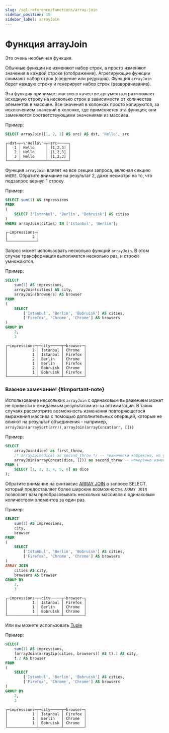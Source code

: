 ```yaml
---
slug: /sql-reference/functions/array-join
sidebar_position: 15
sidebar_label: arrayJoin
---
```



# Функция arrayJoin

Это очень необычная функция.

Обычные функции не изменяют набор строк, а просто изменяют значения в каждой строке (отображение).
Агрегирующие функции сжимают набор строк (сведение или редукция).
Функция `arrayJoin` берет каждую строку и генерирует набор строк (разворачивание).

Эта функция принимает массив в качестве аргумента и размножает исходную строку на несколько строк в зависимости от количества элементов в массиве.
Все значения в колонках просто копируются, за исключением значений в колонке, где применяется эта функция; они заменяются соответствующими значениями из массива.

Пример:

``` sql
SELECT arrayJoin([1, 2, 3] AS src) AS dst, 'Hello', src
```

``` text
┌─dst─┬─\'Hello\'─┬─src─────┐
│   1 │ Hello     │ [1,2,3] │
│   2 │ Hello     │ [1,2,3] │
│   3 │ Hello     │ [1,2,3] │
└─────┴───────────┴─────────┘
```

Функция `arrayJoin` влияет на все секции запроса, включая секцию `WHERE`. Обратите внимание на результат 2, даже несмотря на то, что подзапрос вернул 1 строку.

Пример:

```sql
SELECT sum(1) AS impressions
FROM
(
    SELECT ['Istanbul', 'Berlin', 'Bobruisk'] AS cities
)
WHERE arrayJoin(cities) IN ['Istanbul', 'Berlin'];
```

``` text
┌─impressions─┐
│           2 │
└─────────────┘
```

Запрос может использовать несколько функций `arrayJoin`. В этом случае трансформация выполняется несколько раз, и строки умножаются.

Пример:

```sql
SELECT
    sum(1) AS impressions,
    arrayJoin(cities) AS city,
    arrayJoin(browsers) AS browser
FROM
(
    SELECT
        ['Istanbul', 'Berlin', 'Bobruisk'] AS cities,
        ['Firefox', 'Chrome', 'Chrome'] AS browsers
)
GROUP BY
    2,
    3
```

``` text
┌─impressions─┬─city─────┬─browser─┐
│           2 │ Istanbul │ Chrome  │
│           1 │ Istanbul │ Firefox │
│           2 │ Berlin   │ Chrome  │
│           1 │ Berlin   │ Firefox │
│           2 │ Bobruisk │ Chrome  │
│           1 │ Bobruisk │ Firefox │
└─────────────┴──────────┴─────────┘
```
### Важное замечание! {#important-note}
Использование нескольких `arrayJoin` с одинаковым выражением может не привести к ожидаемым результатам из-за оптимизаций.
В таких случаях рассмотрите возможность изменения повторяющегося выражения массива с помощью дополнительных операций, которые не влияют на результат объединения - например, `arrayJoin(arraySort(arr))`, `arrayJoin(arrayConcat(arr, []))`

Пример:
```sql
SELECT
    arrayJoin(dice) as first_throw,
    /* arrayJoin(dice) as second_throw */ -- технически корректно, но уничтожит результат
    arrayJoin(arrayConcat(dice, [])) as second_throw -- намеренно изменено выражение для принудительной повторной оценки
FROM (
    SELECT [1, 2, 3, 4, 5, 6] as dice
);
```

Обратите внимание на синтаксис [ARRAY JOIN](../statements/select/array-join.md) в запросе SELECT, который предоставляет более широкие возможности.
`ARRAY JOIN` позволяет вам преобразовывать несколько массивов с одинаковым количеством элементов за один раз.

Пример:

```sql
SELECT
    sum(1) AS impressions,
    city,
    browser
FROM
(
    SELECT
        ['Istanbul', 'Berlin', 'Bobruisk'] AS cities,
        ['Firefox', 'Chrome', 'Chrome'] AS browsers
)
ARRAY JOIN
    cities AS city,
    browsers AS browser
GROUP BY
    2,
    3
```

``` text
┌─impressions─┬─city─────┬─browser─┐
│           1 │ Istanbul │ Firefox │
│           1 │ Berlin   │ Chrome  │
│           1 │ Bobruisk │ Chrome  │
└─────────────┴──────────┴─────────┘
```

Или вы можете использовать [Tuple](../data-types/tuple.md)

Пример:

```sql
SELECT
    sum(1) AS impressions,
    (arrayJoin(arrayZip(cities, browsers)) AS t).1 AS city,
    t.2 AS browser
FROM
(
    SELECT
        ['Istanbul', 'Berlin', 'Bobruisk'] AS cities,
        ['Firefox', 'Chrome', 'Chrome'] AS browsers
)
GROUP BY
    2,
    3
```

``` text
┌─impressions─┬─city─────┬─browser─┐
│           1 │ Istanbul │ Firefox │
│           1 │ Berlin   │ Chrome  │
│           1 │ Bobruisk │ Chrome  │
└─────────────┴──────────┴─────────┘
```
